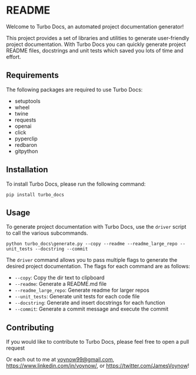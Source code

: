 # README

Welcome to Turbo Docs, an automated project documentation generator!

This project provides a set of libraries and utilities to generate user-friendly project documentation. With Turbo Docs you can quickly generate project README files, docstrings and unit tests which saved you lots of time and effort.

## Requirements

The following packages are required to use Turbo Docs:
- setuptools
- wheel
- twine
- requests
- openai
- click
- pyperclip
- redbaron
- gitpython

## Installation

To install Turbo Docs, please run the following command:

```
pip install turbo_docs
```

## Usage

To generate project documentation with Turbo Docs, use the `driver` script to call the various subcommands.

```
python turbo_docs\generate.py --copy --readme --readme_large_repo --unit_tests --docstring --commit
```

The `driver` command allows you to pass multiple flags to generate the desired project documentation. The flags for each command are as follows: 
- `--copy`: Copy the dir text to clipboard
- `--readme`: Generate a README.md file
- `--readme_large_repo`: Generate readme for larger repos
- `--unit_tests`: Generate unit tests for each code file
- `--docstring`: Generate and insert docstrings for each function
- `--commit`: Generate a commit message and execute the commit

## Contributing

If you would like to contribute to Turbo Docs, please feel free to open a pull request

Or each out to me at voynow99@gmail.com, https://www.linkedin.com/in/voynow/, or https://twitter.com/JamesVoynow!